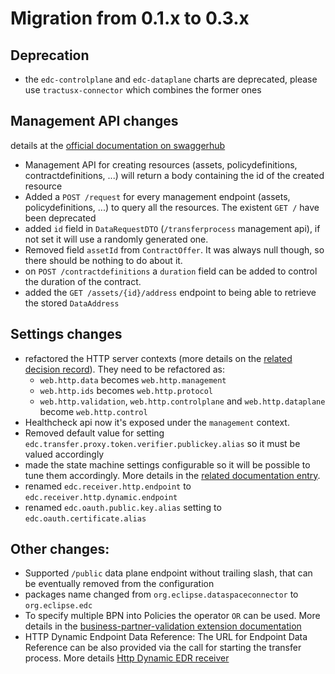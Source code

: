 # Migration from 0.1.x to 0.3.x

## Deprecation
- the `edc-controlplane` and `edc-dataplane` charts are deprecated, please use `tractusx-connector` which combines the former ones

## Management API changes

details at the [official documentation on swaggerhub](https://app.swaggerhub.com/apis/eclipse-edc-bot/management-api/0.0.1-SNAPSHOT)

- Management API for creating resources (assets, policydefinitions, contractdefinitions, ...) will return a body containing the id of the created resource
- Added a `POST /request` for every management endpoint (assets, policydefinitions, ...) to query all the resources. The existent `GET /` have been deprecated
- added `id` field in `DataRequestDTO` (`/transferprocess` management api), if not set it will use a randomly generated one.
- Removed field `assetId` from `ContractOffer`. It was always null though, so there should be nothing to do about it.
- on `POST /contractdefinitions` a `duration` field can be added to control the duration of the contract.
- added the `GET /assets/{id}/address` endpoint to being able to retrieve the stored `DataAddress`

## Settings changes
- refactored the HTTP server contexts (more details on the [related decision record](https://eclipse-edc.github.io/docs/#/submodule/Connector/docs/developer/decision-records/2022-11-09-api-refactoring/renaming)). They need to be refactored as:
  - `web.http.data` becomes `web.http.management`
  - `web.http.ids` becomes `web.http.protocol`
  - `web.http.validation`, `web.http.controlplane` and `web.http.dataplane` become `web.http.control`
- Healthcheck api now it's exposed under the `management` context.
- Removed default value for setting `edc.transfer.proxy.token.verifier.publickey.alias` so it must be valued accordingly
- made the state machine settings configurable so it will be possible to tune them accordingly. More details in the [related documentation entry](https://eclipse-edc.github.io/docs/#/submodule/Connector/docs/developer/performance-tuning).
- renamed `edc.receiver.http.endpoint` to `edc.receiver.http.dynamic.endpoint`
- renamed `edc.oauth.public.key.alias` setting to `edc.oauth.certificate.alias`

## Other changes:
- Supported `/public` data plane endpoint without trailing slash, that can be eventually removed from the configuration
- packages name changed from `org.eclipse.dataspaceconnector` to `org.eclipse.edc`
- To specify multiple BPN into Policies the operator `OR` can be used. More details in the [business-partner-validation extension documentation](../../edc-extensions/business-partner-validation)
- HTTP Dynamic Endpoint Data Reference: The URL for Endpoint Data Reference can be also provided via the call for starting the transfer process. More details [Http Dynamic EDR receiver](https://github.com/eclipse-edc/Connector/tree/main/extensions/control-plane/transfer/transfer-pull-http-dynamic-receiver)

